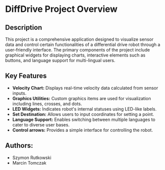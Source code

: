 # DiffDrive Project Overview

## Description
This project is a comprehensive application designed to visualize sensor data and control certain functionalities of a differential drive robot through a user-friendly interface. The primary components of the project include graphical widgets for displaying charts, interactive elements such as buttons, and language support for multi-lingual users.

## Key Features
- **Velocity Chart:** Displays real-time velocity data calculated from sensor inputs.
- **Graphics Utilities:** Custom graphics items are used for visualization including lines, crosses, and dots.
- **LED Widgets:** Indicates robot's internal statuses using LED-like labels.
- **Set Destination:** Allows users to input coordinates for setting a point.
- **Language Support:** Enables switching between multiple languages to cater to diverse user bases.
- **Control arrows:** Provides a simple interface for controlling the robot.

## Authors:
- Szymon Rutkowski
- Marcin Tomczak